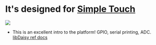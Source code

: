 # It's designed for [Simple Touch](https://www.synthux.academy/shop/simple-touch-pcb) 

![](https://assets-global.website-files.com/602a38cec9070816fe19db70/6550fd7ff6654b9490f24a6d_S-Simple-Touch-02.jpg)

* This is an excellent intro to the platform! GPIO, serial printing, ADC.
[libDaisy ref docs](https://electro-smith.github.io/libDaisy/index.html)

